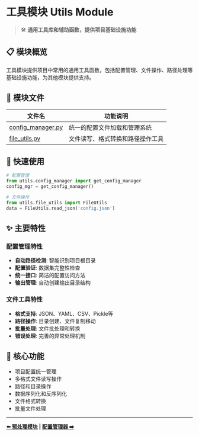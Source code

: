 # 工具模块 Utils Module

> 🛠️ **通用工具库和辅助函数，提供项目基础设施功能**

## 📋 模块概览

工具模块提供项目中常用的通用工具函数，包括配置管理、文件操作、路径处理等基础设施功能，为其他模块提供支持。

## 📁 模块文件

| 文件名 | 功能说明 |
|-------|---------|
| [config_manager.py](config_manager.md) | 统一的配置文件加载和管理系统 |
| [file_utils.py](file_utils.md) | 文件读写、格式转换和路径操作工具 |

## 🚀 快速使用

```python
# 配置管理
from utils.config_manager import get_config_manager
config_mgr = get_config_manager()

# 文件操作
from utils.file_utils import FileUtils
data = FileUtils.read_json('config.json')
```

## ✨ 主要特性

### 配置管理特性
- **自动路径检测**: 智能识别项目根目录
- **配置验证**: 数据集完整性检查
- **统一接口**: 简洁的配置访问方法
- **输出管理**: 自动创建输出目录结构

### 文件工具特性
- **格式支持**: JSON、YAML、CSV、Pickle等
- **路径操作**: 目录创建、文件复制移动
- **批量处理**: 文件批处理和转换
- **错误处理**: 完善的异常处理机制

## 🔧 核心功能

- 项目配置统一管理
- 多格式文件读写操作
- 路径和目录操作
- 数据序列化和反序列化
- 文件格式转换
- 批量文件处理

---

**[⬅️ 预处理模块](../preprocessing/README.md) | [配置管理器 ➡️](config_manager.md)**

